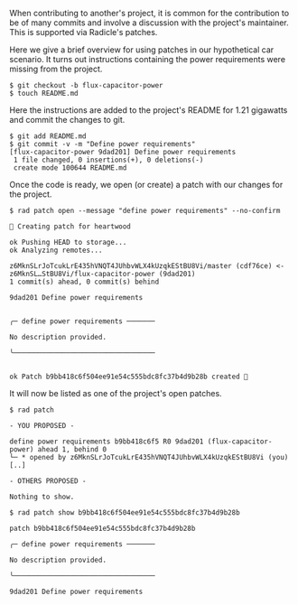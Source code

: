 When contributing to another's project, it is common for the contribution to be
of many commits and involve a discussion with the project's maintainer.  This is supported
via Radicle's patches.

Here we give a brief overview for using patches in our hypothetical car
scenario.  It turns out instructions containing the power requirements were
missing from the project.

```
$ git checkout -b flux-capacitor-power
$ touch README.md
```

Here the instructions are added to the project's README for 1.21 gigawatts and
commit the changes to git.

```
$ git add README.md
$ git commit -v -m "Define power requirements"
[flux-capacitor-power 9dad201] Define power requirements
 1 file changed, 0 insertions(+), 0 deletions(-)
 create mode 100644 README.md
```

Once the code is ready, we open (or create) a patch with our changes for the project.

```
$ rad patch open --message "define power requirements" --no-confirm

🌱 Creating patch for heartwood

ok Pushing HEAD to storage...
ok Analyzing remotes...

z6MknSLrJoTcukLrE435hVNQT4JUhbvWLX4kUzqkEStBU8Vi/master (cdf76ce) <- z6MknSL…StBU8Vi/flux-capacitor-power (9dad201)
1 commit(s) ahead, 0 commit(s) behind

9dad201 Define power requirements


╭─ define power requirements ───────

No description provided.

╰───────────────────────────────────


ok Patch b9bb418c6f504ee91e54c555bdc8fc37b4d9b28b created 🌱
```

It will now be listed as one of the project's open patches.

```
$ rad patch

- YOU PROPOSED -

define power requirements b9bb418c6f5 R0 9dad201 (flux-capacitor-power) ahead 1, behind 0
└─ * opened by z6MknSLrJoTcukLrE435hVNQT4JUhbvWLX4kUzqkEStBU8Vi (you) [..]

- OTHERS PROPOSED -

Nothing to show.

$ rad patch show b9bb418c6f504ee91e54c555bdc8fc37b4d9b28b

patch b9bb418c6f504ee91e54c555bdc8fc37b4d9b28b

╭─ define power requirements ───────

No description provided.

╰───────────────────────────────────

9dad201 Define power requirements

```
